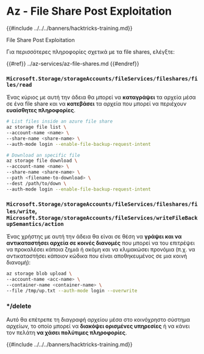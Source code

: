 # Az - File Share Post Exploitation

{{#include ../../../banners/hacktricks-training.md}}

File Share Post Exploitation

Για περισσότερες πληροφορίες σχετικά με τα file shares, ελέγξτε:

{{#ref}}
../az-services/az-file-shares.md
{{#endref}}

### `Microsoft.Storage/storageAccounts/fileServices/fileshares/files/read`

Ένας κύριος με αυτή την άδεια θα μπορεί να **καταγράψει** τα αρχεία μέσα σε ένα file share και να **κατεβάσει** τα αρχεία που μπορεί να περιέχουν **ευαίσθητες πληροφορίες**.
```bash
# List files inside an azure file share
az storage file list \
--account-name <name> \
--share-name <share-name> \
--auth-mode login --enable-file-backup-request-intent

# Download an specific file
az storage file download \
--account-name <name> \
--share-name <share-name> \
--path <filename-to-download> \
--dest /path/to/down \
--auth-mode login --enable-file-backup-request-intent
```
### `Microsoft.Storage/storageAccounts/fileServices/fileshares/files/write`, `Microsoft.Storage/storageAccounts/fileServices/writeFileBackupSemantics/action`

Ένας χρήστης με αυτή την άδεια θα είναι σε θέση να **γράψει και να αντικαταστήσει αρχεία σε κοινές διανομές** που μπορεί να του επιτρέψει να προκαλέσει κάποια ζημιά ή ακόμη και να κλιμακώσει προνόμια (π.χ. να αντικαταστήσει κάποιον κώδικα που είναι αποθηκευμένος σε μια κοινή διανομή):
```bash
az storage blob upload \
--account-name <acc-name> \
--container-name <container-name> \
--file /tmp/up.txt --auth-mode login --overwrite
```
### \*/delete

Αυτό θα επέτρεπε τη διαγραφή αρχείου μέσα στο κοινόχρηστο σύστημα αρχείων, το οποίο μπορεί να **διακόψει ορισμένες υπηρεσίες** ή να κάνει τον πελάτη **να χάσει πολύτιμες πληροφορίες**.

{{#include ../../../banners/hacktricks-training.md}}
